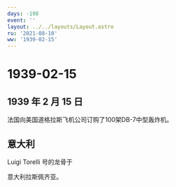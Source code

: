 ```yaml
---
days: -198
event: ''
layout: ../../layouts/Layout.astro
ru: '2021-08-10'
ww: '1939-02-15'
---
```


# 1939-02-15

## 1939 年 2 月 15 日

法国向美国道格拉斯飞机公司订购了100架DB-7中型轰炸机。

## 意大利

Luigi Torelli 号的龙骨于

意大利拉斯佩齐亚。